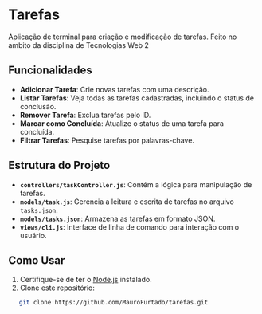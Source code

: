 
# Tarefas

Aplicação de terminal para criação e modificação de tarefas. Feito no ambito da disciplina de Tecnologias Web 2

## Funcionalidades

- **Adicionar Tarefa**: Crie novas tarefas com uma descrição.
- **Listar Tarefas**: Veja todas as tarefas cadastradas, incluindo o status de conclusão.
- **Remover Tarefa**: Exclua tarefas pelo ID.
- **Marcar como Concluída**: Atualize o status de uma tarefa para concluída.
- **Filtrar Tarefas**: Pesquise tarefas por palavras-chave.

## Estrutura do Projeto

- **`controllers/taskController.js`**: Contém a lógica para manipulação de tarefas.
- **`models/task.js`**: Gerencia a leitura e escrita de tarefas no arquivo `tasks.json`.
- **`models/tasks.json`**: Armazena as tarefas em formato JSON.
- **`views/cli.js`**: Interface de linha de comando para interação com o usuário.

## Como Usar

1. Certifique-se de ter o [Node.js](https://nodejs.org/) instalado.
2. Clone este repositório:

```sh
   git clone https://github.com/MauroFurtado/tarefas.git
```
